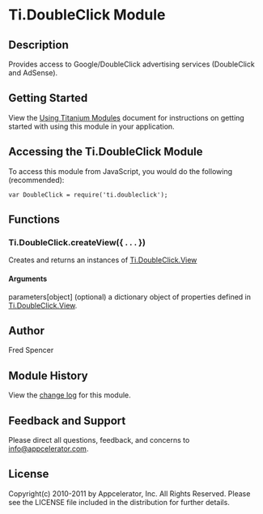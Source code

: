 # Ti.DoubleClick Module

## Description

Provides access to Google/DoubleClick advertising services (DoubleClick and AdSense).

## Getting Started

View the [Using Titanium Modules](http://docs.appcelerator.com/titanium/latest/#!/guide/Using_Titanium_Modules) document for instructions on getting
started with using this module in your application.

## Accessing the Ti.DoubleClick Module

To access this module from JavaScript, you would do the following (recommended):

	var DoubleClick = require('ti.doubleclick');

## Functions

### Ti.DoubleClick.createView({ . . . })

Creates and returns an instances of [Ti.DoubleClick.View][]

#### Arguments

parameters[object] (optional) a dictionary object of properties defined in [Ti.DoubleClick.View][].

## Author

Fred Spencer

## Module History

View the [change log](changelog.html) for this module.

## Feedback and Support

Please direct all questions, feedback, and concerns to [info@appcelerator.com](mailto:info@appcelerator.com?subject=iOS%20Doubleclick%20Module).

## License

Copyright(c) 2010-2011 by Appcelerator, Inc. All Rights Reserved. Please see the LICENSE file included in the distribution for further details.

[Ti.DoubleClick.View]: view.html